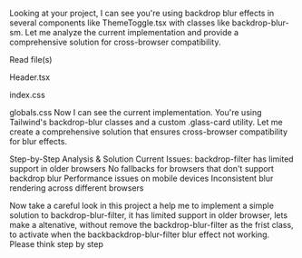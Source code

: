 Looking at your project, I can see you're using backdrop blur effects in several components like 
ThemeToggle.tsx
 with classes like backdrop-blur-sm. Let me analyze the current implementation and provide a comprehensive solution for cross-browser compatibility.

Read file(s)

Header.tsx

index.css

globals.css
Now I can see the current implementation. You're using Tailwind's backdrop-blur classes and a custom .glass-card utility. Let me create a comprehensive solution that ensures cross-browser compatibility for blur effects.

Step-by-Step Analysis & Solution
Current Issues:
backdrop-filter has limited support in older browsers
No fallbacks for browsers that don't support backdrop blur
Performance issues on mobile devices
Inconsistent blur rendering across different browsers


Now take a careful look in this project a help me to implement a simple solution to backdrop-blur-filter, it has limited support in older browser, lets make a altenative, without remove the backdrop-blur-filter as the frist class, to activate when the backbackdrop-blur-filter blur effect not working. Please think step by step